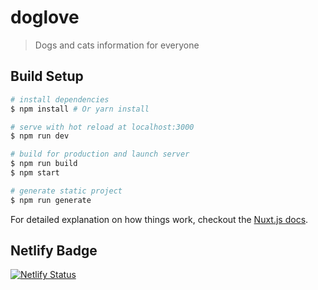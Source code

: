 # doglove

> Dogs and cats information for everyone

## Build Setup

``` bash
# install dependencies
$ npm install # Or yarn install

# serve with hot reload at localhost:3000
$ npm run dev

# build for production and launch server
$ npm run build
$ npm start

# generate static project
$ npm run generate
```

For detailed explanation on how things work, checkout the [Nuxt.js docs](https://github.com/nuxt/nuxt.js).

## Netlify Badge
[![Netlify Status](https://api.netlify.com/api/v1/badges/336445d5-47e1-433a-aafb-3558b58a4775/deploy-status)](https://app.netlify.com/sites/serene-shannon-83a88e/deploys)